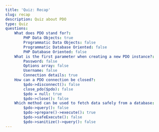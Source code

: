 ```yaml
---
title: 'Quiz: Recap'
slug: recap
description: Quiz about PDO
type: Quiz
questions:
    What does PDO stand for?:
        PHP Data Objects: true
        Programmatic Data Objects: false
        Programmatic Database Oriented: false
        PHP Database Oriented: false
    What is the first parameter when creating a new PDO instance?:
        Password: false
        Options array: false
        Username: false
        Connection details: true
    How can a PDO connection be closed?:
        $pdo->disconnect(): false
        close_pdo($pdo): false
        $pdo = null: true
        $pdo->close(): false
    Which method can be used to fetch data safely from a database:
        $pdo->query(): false
        $pdo->prepare()->execute(): true
        $pdo->safeExecute(): false
        $pdo->sanitize()->query(): false
---
```

